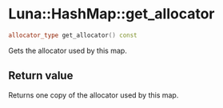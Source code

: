 # Luna::HashMap::get_allocator

```c++
allocator_type get_allocator() const
```

Gets the allocator used by this map. 



## Return value
Returns one copy of the allocator used by this map. 

